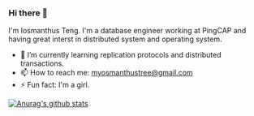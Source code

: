 ### Hi there 👋

I'm Iosmanthus Teng. I'm a database engineer working at PingCAP and having great interst in distributed system and operating system.

- 🌱 I’m currently learning replication protocols and distributed transactions.
- 📫 How to reach me: myosmanthustree@gmail.com
- ⚡ Fun fact: I'm a girl.

[![Anurag's github stats](https://github-readme-stats.vercel.app/api?username=iosmanthus&count_private=true&show_icons=true&theme=default)](https://github.com/iosmanthus)
